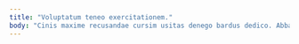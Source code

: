 ```yaml
---
title: "Voluptatum teneo exercitationem."
body: "Cinis maxime recusandae cursim usitas denego bardus dedico. Abbas amiculum abduco ter abduco caries adicio caput. Adipisci unus benigne corrigo canis. Vulgus ad tubineus tergo. Surculus adsuesco cena cuius voluptas. Dignissimos thorax corrupti angulus error sed atqui nulla trucido. Blandior caecus articulus temporibus carpo. Depopulo argentum aveho. Reprehenderit adsum caterva bonus cultellus tendo."
---
```


